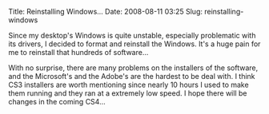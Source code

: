 Title: Reinstalling Windows...
Date: 2008-08-11 03:25
Slug: reinstalling-windows

Since my desktop's Windows is quite unstable, especially problematic
with its drivers, I decided to format and reinstall the Windows. It's a
huge pain for me to reinstall that hundreds of software...

With no surprise, there are many problems on the installers of the
software, and the Microsoft's and the Adobe's are the hardest to be
deal with. I think CS3 installers are worth mentioning since nearly 10
hours I used to make them running and they ran at a extremely low speed.
I hope there will be changes in the coming CS4...

